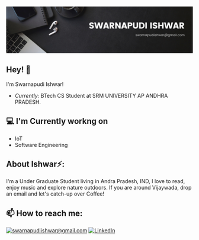 ![Swarnapudi Ishwar Banner Image](./banner1.png)
<!-- <h2 align='center'>Swarnapudi Ishwar @ pudiish</h2>
<p align='center'><b>Under Graduate Student at SRM UNIVERSITY AP ANDHRA PRADESH</b></p> -->

<h2>Hey! 👋</h2>


I'm Swarnapudi Ishwar! 
- <i>Currently:</i> BTech CS Student at SRM UNIVERSITY AP ANDHRA PRADESH.

<h2>💻 I'm Currently workng on</h2>

- IoT
- Software Engineering

<h2> About Ishwar⚡:</h2>

I'm a Under Graduate Student living in Andra Pradesh, IND, I love to read, enjoy music and explore nature outdoors. If you are around Vijaywada, drop an email and let's catch-up over Coffee!


<h2>📫 How to reach me:</h2>

<a href="mailto:swarnapudiishwar@gmail.com">![swarnapudiishwar@gmail.com](https://img.shields.io/badge/Gmail-D14836?style=for-the-badge&logo=gmail&logoColor=white)</a> <a href="https://www.linkedin.com/in/swarnapudi-ishwar-baa1411b0/">![LinkedIn](https://img.shields.io/badge/LinkedIn-0077B5?style=for-the-badge&logo=linkedin&logoColor=white)</a>
